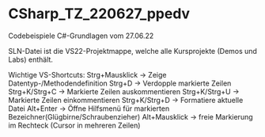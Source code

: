 # CSharp_TZ_220627_ppedv
Codebeispiele C#-Grundlagen vom 27.06.22

SLN-Datei ist die VS22-Projektmappe, welche alle Kursprojekte (Demos und Labs) enthält.

Wichtige VS-Shortcuts:
Strg+Mausklick  -> Zeige Datentyp-/Methodendefinition
Strg+D          -> Verdopple markierte Zeilen
Strg+K/Strg+C   -> Markierte Zeilen auskommentieren
Strg+K/Strg+U   -> Markierte Zeilen einkommentieren
Strg+K/Strg+D   -> Formatiere aktuelle Datei
Alt+Enter       -> Öffne Hilfsmenü für markierten Bezeichner(Glügbirne/Schraubenzieher)
Alt+Mausklick   -> freie Markierung im Rechteck (Cursor in mehreren Zeilen)
